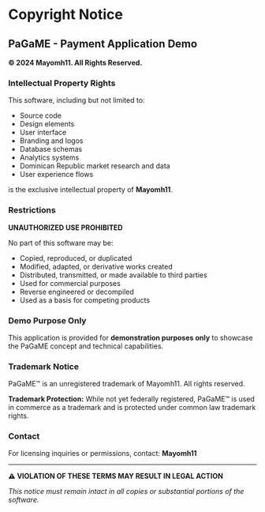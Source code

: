 # Copyright Notice

## PaGaME - Payment Application Demo

**© 2024 Mayomh11. All Rights Reserved.**

### Intellectual Property Rights

This software, including but not limited to:
- Source code
- Design elements
- User interface
- Branding and logos
- Database schemas
- Analytics systems
- Dominican Republic market research and data
- User experience flows

is the exclusive intellectual property of **Mayomh11**.

### Restrictions

**UNAUTHORIZED USE PROHIBITED**

No part of this software may be:
- Copied, reproduced, or duplicated
- Modified, adapted, or derivative works created
- Distributed, transmitted, or made available to third parties
- Used for commercial purposes
- Reverse engineered or decompiled
- Used as a basis for competing products

### Demo Purpose Only

This application is provided for **demonstration purposes only** to showcase the PaGaME concept and technical capabilities.

### Trademark Notice

PaGaME™ is an unregistered trademark of Mayomh11. All rights reserved.

**Trademark Protection:** While not yet federally registered, PaGaME™ is used in commerce as a trademark and is protected under common law trademark rights.

### Contact

For licensing inquiries or permissions, contact: **Mayomh11**

---

**⚠️ VIOLATION OF THESE TERMS MAY RESULT IN LEGAL ACTION**

*This notice must remain intact in all copies or substantial portions of the software.*